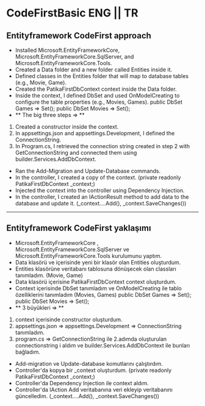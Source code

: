 # CodeFirstBasic ENG || TR

## Entityframework CodeFirst approach
- Installed Microsoft.EntityFrameworkCore, Microsoft.EntityFrameworkCore.SqlServer, and Microsoft.EntityFrameworkCore.Tools.
- Created a Data folder and a new folder called Entities inside it.
- Defined classes in the Entities folder that will map to database tables (e.g., Movie, Game).
- Created the PatikaFirstDbContext context inside the Data folder.
- Inside the context, I defined DbSet and used OnModelCreating to configure the table properties (e.g., Movies, Games).
public DbSet<Game> Games => Set<Game>();
public DbSet<Movie> Movies => Set<Movie>();
- ** The big three steps => **
1. Created a constructor inside the context.
2. In appsettings.json and appsettings.Development, I defined the ConnectionString.
3. In Program.cs, I retrieved the connection string created in step 2 with GetConnectionString and connected them using builder.Services.AddDbContext.
- Ran the Add-Migration and Update-Database commands.
- In the controller, I created a copy of the context. (private readonly PatikaFirstDbContext _context;)
- Injected the context into the controller using Dependency Injection.
- In the controller, I created an IActionResult method to add data to the database and update it. (_context....Add(), _context.SaveChanges())

---

## Entityframework CodeFirst yaklaşımı
- Microsoft.EntityFrameworkCore , Microsoft.EntityFrameworkCore.SqlServer ve Microsoft.EntityFrameworkCore.Tools kurulumunu yaptım.  
- Data klasörü ve içerisinde yeni bir klasör olan Entities oluşturdum.
- Entities klasörüne veritabanı tablosuna dönüşecek olan classları tanımladım. (Movie, Game)
- Data klasörü içerisine PatikaFirstDbContext context oluşturdum.
- Context içerisinde DbSet tanımladım ve OnModelCreating ile tablo özelliklerini tanımladım (Movies, Games)
public DbSet<Game> Games => Set<Game>();
public DbSet<Movie> Movies => Set<Movie>();
- ** 3 büyükleri => **
1. context içerisinde constructor oluşturdum.
2. appsettings.json => appsettings.Development => ConnectionString tanımladım.
3. program.cs => GetConnectionString ile 2.adımda oluşturulan connectionstring i aldım ve builder.Services.AddDbContext ile bunları bağladım.
- Add-migration ve Update-database komutlarını çalıştırdım.
- Controller'da kopya bir _context oluşturdum. (private readonly PatikaFirstDbContext _context;)
- Controller'da Dependency Injection ile context aldım.
- Controller'da IAction Add veritabanına veri ekleyip veritabanını güncelledim. (_context....Add(), _context.SaveChanges())
